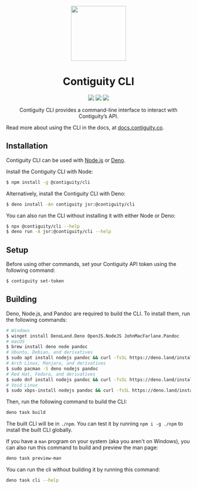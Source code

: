 <p align='center'><img src="https://contiguity.co/assets/icon-black.png" height="150px"/></p>
<h1 align='center'>Contiguity CLI</h1>

<p align='center'>
    <img display="inline-block" src="https://img.shields.io/npm/v/@contiguity/cli?style=for-the-badge" /> <img display="inline-block" src="https://img.shields.io/bundlephobia/minzip/@contiguity/cli?style=for-the-badge" /> <img display="inline-block" src="https://img.shields.io/badge/Made%20with-TypeScript-blue?style=for-the-badge" />
</p>
<p align='center'>Contiguity CLI provides a command-line interface to interact with Contiguity’s API.</p>

Read more about using the CLI in the docs, at
[docs.contiguity.co](https://docs.contiguity.co/#/cli/).

## Installation

Contiguity CLI can be used with [Node.js](https://nodejs.org) or [Deno](https://deno.com/).

Install the Contiguity CLI with Node:

```bash
$ npm install -g @contiguity/cli
```

Alternatively, install the Contiguity CLI with Deno:

```bash
$ deno install -An contiguity jsr:@contiguity/cli
```

You can also run the CLI without installing it with either Node or Deno:

```bash
$ npx @contiguity/cli --help
$ deno run -A jsr:@contiguity/cli --help
```

## Setup

Before using other commands, set your Contiguity API token using the following
command:

```bash
$ contiguity set-token
```

## Building

Deno, Node.js, and Pandoc are required to build the CLI. To install them, run
the following commands:

```bash
# Windows
$ winget install DenoLand.Deno OpenJS.NodeJS JohnMacFarlane.Pandoc
# macOS
$ brew install deno node pandoc
# Ubuntu, Debian, and derivatives
$ sudo apt install nodejs pandoc && curl -fsSL https://deno.land/install.sh | sh
# Arch Linux, Manjaro, and derivatives
$ sudo pacman -S deno nodejs pandoc
# Red Hat, Fedora, and derivatives
$ sudo dnf install nodejs pandoc && curl -fsSL https://deno.land/install.sh | sh
# Void Linux
$ sudo xbps-install nodejs pandoc && curl -fsSL https://deno.land/install.sh | sh
```

Then, run the following command to build the CLI:

```bash
deno task build
```

The built CLI will be in `./npm`. You can test it by running `npm i -g ./npm` to
install the built CLI globally.

If you have a `man` program on your system (aka you aren't on Windows), you can
also run this command to build and preview the man page:

```bash
deno task preview-man
```

You can run the cli without building it by running this command:

```bash
deno task cli --help
```
